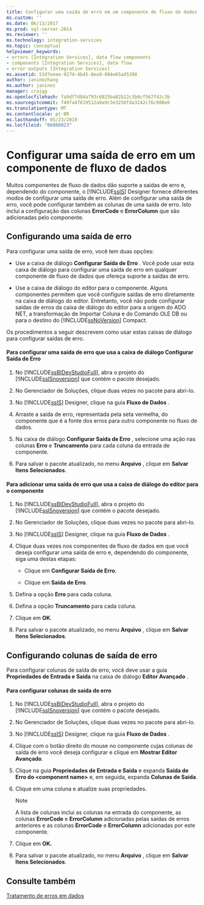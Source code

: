```yaml
---
title: Configurar uma saída de erro em um componente de fluxo de dados | Microsoft Docs
ms.custom: ''
ms.date: 06/13/2017
ms.prod: sql-server-2014
ms.reviewer: ''
ms.technology: integration-services
ms.topic: conceptual
helpviewer_keywords:
- errors [Integration Services], data flow components
- components [Integration Services], data flow
- error outputs [Integration Services]
ms.assetid: 53d7eeea-927d-4b45-8ea9-084e65ad5390
author: janinezhang
ms.author: janinez
manager: craigg
ms.openlocfilehash: fa9df7d84a793c6825ba82b22c3b0cf567f42c3b
ms.sourcegitcommit: f40fa47619512a9a9c3e3258fda3242c76c008e6
ms.translationtype: MT
ms.contentlocale: pt-BR
ms.lasthandoff: 05/23/2019
ms.locfileid: "66060823"
---
```

# <a name="configure-an-error-output-in-a-data-flow-component"></a>Configurar uma saída de erro em um componente de fluxo de dados
  Muitos componentes de fluxo de dados dão suporte a saídas de erro e, dependendo do componente, o [!INCLUDE[ssIS](../includes/ssis-md.md)] Designer fornece diferentes modos de configurar uma saída de erro. Além de configurar uma saída de erro, você pode configurar também as colunas de uma saída de erro. Isto inclui a configuração das colunas **ErrorCode** e **ErrorColumn** que são adicionadas pelo componente.  
  
## <a name="configuring-an-error-output"></a>Configurando uma saída de erro  
 Para configurar uma saída de erro, você tem duas opções:  
  
-   Use a caixa de diálogo **Configurar Saída de Erro** . Você pode usar esta caixa de diálogo para configurar uma saída de erro em qualquer componente de fluxo de dados que ofereça suporte a saídas de erro.  
  
-   Use a caixa de diálogo do editor para o componente. Alguns componentes permitem que você configure saídas de erro diretamente na caixa de diálogo do editor. Entretanto, você não pode configurar saídas de erros da caixa de diálogo do editor para a origem do ADO NET, a transformação de Importar Coluna e do Comando OLE DB ou para o destino do [!INCLUDE[ssNoVersion](../includes/ssnoversion-md.md)] Compact.  
  
 Os procedimentos a seguir descrevem como usar estas caixas de diálogo para configurar saídas de erro.  
  
#### <a name="to-configure-an-error-output-using-the-configure-error-output-dialog-box"></a>Para configurar uma saída de erro que usa a caixa de diálogo Configurar Saída de Erro  
  
1.  No [!INCLUDE[ssBIDevStudioFull](../includes/ssbidevstudiofull-md.md)], abra o projeto do [!INCLUDE[ssISnoversion](../includes/ssisnoversion-md.md)] que contém o pacote desejado.  
  
2.  No Gerenciador de Soluções, clique duas vezes no pacote para abri-lo.  
  
3.  No [!INCLUDE[ssIS](../includes/ssis-md.md)] Designer, clique na guia **Fluxo de Dados** .  
  
4.  Arraste a saída de erro, representada pela seta vermelha, do componente que é a fonte dos erros para outro componente no fluxo de dados.  
  
5.  Na caixa de diálogo **Configurar Saída de Erro** , selecione uma ação nas colunas **Erro** e **Truncamento** para cada coluna da entrada de componente.  
  
6.  Para salvar o pacote atualizado, no menu **Arquivo** , clique em **Salvar Itens Selecionados**.  
  
#### <a name="to-add-an-error-output-using-the-editor-dialog-box-for-the-component"></a>Para adicionar uma saída de erro que usa a caixa de diálogo do editor para o componente  
  
1.  No [!INCLUDE[ssBIDevStudioFull](../includes/ssbidevstudiofull-md.md)], abra o projeto do [!INCLUDE[ssISnoversion](../includes/ssisnoversion-md.md)] que contém o pacote desejado.  
  
2.  No Gerenciador de Soluções, clique duas vezes no pacote para abri-lo.  
  
3.  No [!INCLUDE[ssIS](../includes/ssis-md.md)] Designer, clique na guia **Fluxo de Dados** .  
  
4.  Clique duas vezes nos componentes de fluxo de dados em que você deseja configurar uma saída de erro e, dependendo do componente, siga uma destas etapas:  
  
    -   Clique em **Configurar Saída de Erro**.  
  
    -   Clique em **Saída de Erro**.  
  
5.  Defina a opção **Erro** para cada coluna.  
  
6.  Defina a opção **Truncamento** para cada coluna.  
  
7.  Clique em **OK**.  
  
8.  Para salvar o pacote atualizado, no menu **Arquivo** , clique em **Salvar Itens Selecionados**.  
  
## <a name="configuring-error-output-columns"></a>Configurando colunas de saída de erro  
 Para configurar colunas de saída de erro, você deve usar a guia **Propriedades de Entrada e Saída** na caixa de diálogo **Editor Avançado** .  
  
#### <a name="to-configure-error-output-columns"></a>Para configurar colunas de saída de erro  
  
1.  No [!INCLUDE[ssBIDevStudioFull](../includes/ssbidevstudiofull-md.md)], abra o projeto do [!INCLUDE[ssISnoversion](../includes/ssisnoversion-md.md)] que contém o pacote desejado.  
  
2.  No Gerenciador de Soluções, clique duas vezes no pacote para abri-lo.  
  
3.  No [!INCLUDE[ssIS](../includes/ssis-md.md)] Designer, clique na guia **Fluxo de Dados** .  
  
4.  Clique com o botão direito do mouse no componente cujas colunas de saída de erro você deseja configurar e clique em **Mostrar Editor Avançado**.  
  
5.  Clique na guia **Propriedades de Entrada e Saída** e expanda **Saída de Erro do \<component name>** e, em seguida, expanda **Colunas de Saída**.  
  
6.  Clique em uma coluna e atualize suas propriedades.  
  
    > [!NOTE]  
    >  A lista de colunas inclui as colunas na entrada do componente, as colunas **ErrorCode** e **ErrorColumn** adicionadas pelas saídas de erros anteriores e as colunas **ErrorCode** e **ErrorColumn** adicionadas por este componente.  
  
7.  Clique em **OK.**  
  
8.  Para salvar o pacote atualizado, no menu **Arquivo** , clique em **Salvar Itens Selecionados**.  
  
## <a name="see-also"></a>Consulte também  
 [Tratamento de erros em dados](data-flow/error-handling-in-data.md)  
  
  
